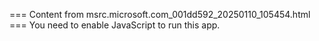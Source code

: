 === Content from msrc.microsoft.com_001dd592_20250110_105454.html ===
You need to enable JavaScript to run this app.
